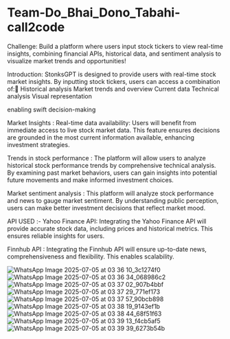 # Team-Do_Bhai_Dono_Tabahi-call2code

Challenge: Build a platform where users input stock tickers to view real-time insights, combining financial APIs, historical data, and sentiment analysis to visualize market trends and opportunities!

Introduction:
StonksGPT is designed to provide users with real-time stock market insights. By inputting stock tickers, users can access a combination of:
Historical analysis
Market trends and overview
Current data
Technical analysis
Visual representation

enabling swift decision-making


Market Insights : 
Real-time data availability: Users will benefit from immediate access to live stock market data. This feature ensures decisions are grounded in the most current information available, enhancing investment strategies.

Trends in stock performance : The platform will allow users to analyze historical stock performance trends by comprehensive technical analysis. By examining past market behaviors, users can gain insights into potential future movements and make informed investment choices.

Market sentiment analysis : This platform will analyze stock performance and news to gauge market sentiment. By understanding public perception, users can make better investment decisions that reflect market mood.



API USED :-
Yahoo Finance API: Integrating the Yahoo Finance API will provide accurate stock data, including prices and historical metrics. This ensures reliable insights for users.

Finnhub API : Integrating the Finnhub API will ensure up-to-date news, comprehensiveness and flexibility. This enables scalability.













![WhatsApp Image 2025-07-05 at 03 36 10_3c1274f0](https://github.com/user-attachments/assets/3cd1bafa-13e5-49d8-b9a1-46b9e4e8aa25)
![WhatsApp Image 2025-07-05 at 03 36 34_068986c2](https://github.com/user-attachments/assets/dc342352-318a-459c-8b0e-90033fad9c5d)
![WhatsApp Image 2025-07-05 at 03 37 02_907b4bbf](https://github.com/user-attachments/assets/4ec27e03-1495-4744-bb99-4d8c25cd2b68)
![WhatsApp Image 2025-07-05 at 03 37 29_771ef173](https://github.com/user-attachments/assets/5c1c3ff7-d1ff-4cbd-b649-c315d915f889)
![WhatsApp Image 2025-07-05 at 03 37 57_90bcb898](https://github.com/user-attachments/assets/d583a420-22f7-461a-acb9-73860564776f)
![WhatsApp Image 2025-07-05 at 03 38 19_9143ef1b](https://github.com/user-attachments/assets/3f1aa181-e0cd-452c-81aa-c7106f3f9c65)
![WhatsApp Image 2025-07-05 at 03 38 44_68f51f63](https://github.com/user-attachments/assets/5d91bca7-dfcb-4950-b7ec-0253335f5e4c)
![WhatsApp Image 2025-07-05 at 03 39 13_f4cb5af5](https://github.com/user-attachments/assets/05420acf-fbda-4e04-a80c-930d660d02f0)
![WhatsApp Image 2025-07-05 at 03 39 39_6273b54b](https://github.com/user-attachments/assets/d8fbeab7-b004-4bc5-b86d-034b666b0c6e)
